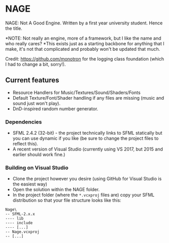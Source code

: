 # NAGE
NAGE: Not A Good Engine. Written by a first year university student. Hence the title.

*NOTE: Not really an engine, more of a framework, but I like the name and who really cares?
*This exists just as a starting backbone for anything that I make, it's not that complicated and probably won't be updated that much.

Credit: https://github.com/monotron for the logging class foundation (which I had to change a bit, sorry!).
## Current features
  * Resource Handlers for Music/Textures/Sound/Shaders/Fonts
  * Default Texture/Font/Shader handling if any files are missing (music and sound just won't play).
  * DnD-inspired random number generator.

### Dependencies
  * SFML 2.4.2 (32-bit) - the project technically links to SFML statically but you can use dynamic if you like (be sure to change the project files to reflect this).
  * A recent version of Visual Studio (currently using VS 2017, but 2015 and earlier should work fine.)

### Building on Visual Studio
  * Clone the project however you desire (using GitHub for Visual Studio is the easiest way)
  * Open the solution within the NAGE folder.
  * In the project folder (where the `*.vcxproj` files are) copy your SFML distribution so that your file structure looks like this:
  ```
  Nage\
  -- SFML-2.x.x
  ---- lib
  ---- include
  ---- [...]
  -- Nage.vcxproj
  -- [...]
  ```
